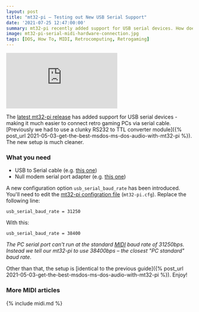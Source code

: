 ```yaml
---
layout: post
title: "mt32-pi – Testing out New USB Serial Support"
date: '2021-07-25 12:47:00:00'
summary: mt32-pi recently added support for USB serial devices. How does it work?
image: mt32-pi-serial-midi-hardware-connection.jpg
tags: [DOS, How To, MIDI, Retrocomputing, Retrogaming]
---
```


<div class="youtube-container">
<iframe src="https://www.youtube.com/embed/SxMjDsT9rEo?rel=0" 
frameborder="0" allowfullscreen class="youtube-video"></iframe>
</div> 

The <a href="https://github.com/dwhinham/mt32-pi/releases/tag/v0.10.0" target="_blank">latest mt32-pi release</a> has added support for USB serial devices - making it much easier to connect retro gaming PCs via serial cable. [Previously we had to use a clunky RS232 to TTL converter module]({% post_url 2021-05-03-get-the-best-msdos-ms-dos-audio-with-mt32-pi %}). The new setup is much cleaner.

### What you need

* USB to Serial cable (e.g. <a href="https://www.amazon.com/gp/product/B00IDSM6BW" target="_blank">this one</a>)
* Null modem serial port adapter (e.g. <a href="https://www.amazon.com/gp/product/B075XGRLXW" target="_blank">this one</a>)

A new configuration option <code>usb_serial_baud_rate</code> has been introduced. You'll need to edit the <a href="https://github.com/dwhinham/mt32-pi/wiki/Configuration-file" target="_blank">mt32-pi configration file</a> (<code>mt32-pi.cfg</code>). Replace the following line:

````
usb_serial_baud_rate = 31250
```` 

With this:

````
usb_serial_baud_rate = 38400
```` 

<i>The PC serial port can't run at the standard <a href="https://en.wikipedia.org/wiki/MIDI" target="_blank">
MIDI</a> baud rate of 31250bps. Instead we tell our mt32-pi to use 38400bps – the closest "PC standard" baud rate.</i>

Other than that, the setup is [identical to the previous guide]({% post_url 2021-05-03-get-the-best-msdos-ms-dos-audio-with-mt32-pi %}). Enjoy! 


### More MIDI articles

{% include midi.md %}






